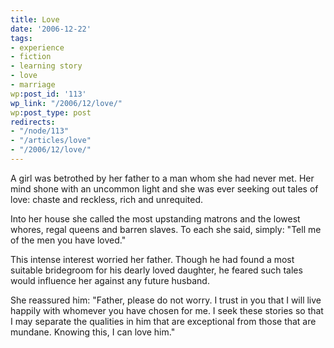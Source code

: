 ```yaml
---
title: Love
date: '2006-12-22'
tags:
- experience
- fiction
- learning story
- love
- marriage
wp:post_id: '113'
wp_link: "/2006/12/love/"
wp:post_type: post
redirects:
- "/node/113"
- "/articles/love"
- "/2006/12/love/"
---
```


A girl was betrothed by her father to a man whom she had never met. Her mind shone with an uncommon light and she was ever seeking out tales of love: chaste and reckless, rich and unrequited.

Into her house she called the most upstanding matrons and the lowest whores, regal queens and barren slaves. To each she said, simply: "Tell me of the men you have loved."

This intense interest worried her father. Though he had found a most suitable bridegroom for his dearly loved daughter, he feared such tales would influence her against any future husband.

She reassured him: "Father, please do not worry. I trust in you that I will live happily with whomever you have chosen for me. I seek these stories so that I may separate the qualities in him that are exceptional from those that are mundane. Knowing this, I can love him."
